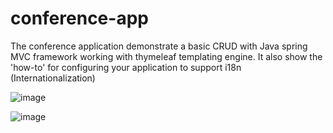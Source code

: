 # conference-app
The conference application demonstrate a basic CRUD with Java spring MVC framework working with thymeleaf templating engine. 
It also show the 'how-to' for configuring your application to support i18n (Internationalization)


![image](https://user-images.githubusercontent.com/38610759/135981238-1a9c6fdd-43b3-4b0d-befc-238954126919.png)


![image](https://user-images.githubusercontent.com/38610759/135981709-eece53f0-5eeb-406c-bdb5-d75854efac19.png)
